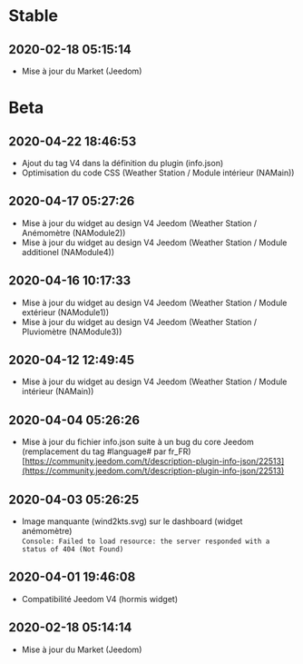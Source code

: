 Stable
=========================

2020-02-18 05:15:14
-------------------

* Mise à jour du Market (Jeedom)

Beta
=========================

2020-04-22 18:46:53
-------------------

* Ajout du tag V4 dans la définition du plugin (info.json)
* Optimisation du code CSS (Weather Station / Module intérieur (NAMain))

2020-04-17 05:27:26
-------------------

* Mise à jour du widget au design V4 Jeedom (Weather Station / Anémomètre (NAModule2))
* Mise à jour du widget au design V4 Jeedom (Weather Station / Module additionel (NAModule4))

2020-04-16 10:17:33
-------------------

* Mise à jour du widget au design V4 Jeedom (Weather Station / Module extérieur (NAModule1))
* Mise à jour du widget au design V4 Jeedom (Weather Station / Pluviomètre (NAModule3))

2020-04-12 12:49:45
-------------------

* Mise à jour du widget au design V4 Jeedom (Weather Station / Module intérieur (NAMain))

2020-04-04 05:26:26
-------------------

* Mise à jour du fichier info.json suite à un bug du core Jeedom (remplacement du tag #language# par fr_FR)  
[https://community.jeedom.com/t/description-plugin-info-json/22513](https://community.jeedom.com/t/description-plugin-info-json/22513)

2020-04-03 05:26:25
-------------------

* Image manquante (wind2kts.svg) sur le dashboard (widget anémomètre)  
`Console: Failed to load resource: the server responded with a status of 404 (Not Found)`

2020-04-01 19:46:08
-------------------

* Compatibilité Jeedom V4 (hormis widget)

2020-02-18 05:14:14
-------------------

* Mise à jour du Market (Jeedom)
